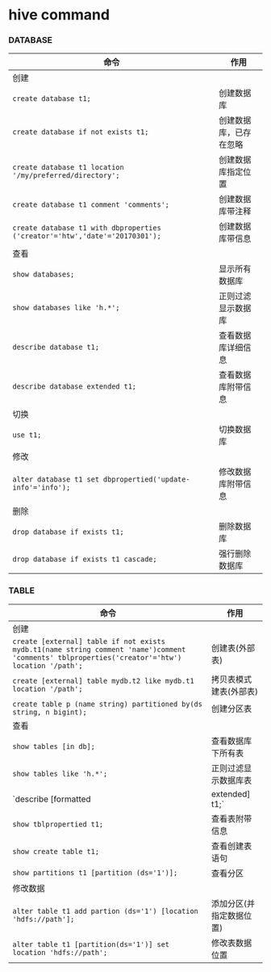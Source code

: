 # hive command


### DATABASE


命令|作用
---|---
创建|
`create database t1;`|创建数据库
`create database if not exists t1;`|创建数据库，已存在忽略
`create database t1 location '/my/preferred/directory';`|创建数据库指定位置
`create database t1 comment 'comments';`|创建数据库带注释
`create database t1 with dbproperties ('creator'='htw','date'='20170301');`|创建数据库带信息
查看|
`show databases;`|显示所有数据库
`show databases like 'h.*';`|正则过滤显示数据库
`describe database t1;`|查看数据库详细信息
`describe database extended t1;`|查看数据库附带信息
切换|
`use t1;`|切换数据库
修改|
`alter database t1 set dbpropertied('update-info'='info');`|修改数据库附带信息
删除|
`drop database if exists t1;`|删除数据库
`drop database if exists t1 cascade;`|强行删除数据库


### TABLE

命令|作用
---|---
创建|
`create [external] table if not exists mydb.t1(name string comment 'name')comment 'comments' tblproperties('creator'='htw') location '/path';`|创建表(外部表)
`create [external] table mydb.t2 like mydb.t1 location '/path';`|拷贝表模式建表(外部表)
`create table p (name string) partitioned by(ds string, n bigint);`|创建分区表
查看|
`show tables [in db];`|查看数据库下所有表
`show tables like 'h.*';`|正则过滤显示数据库表
`describe [formatted | extended] t1;`|显示表结构
`show tblpropertied t1;`|查看表附带信息
`show create table t1;`|查看创建表语句
`show partitions t1 [partition (ds='1')];`|查看分区
修改数据|
`alter table t1 add partion (ds='1') [location 'hdfs://path'];`|添加分区(并指定数据位置)
`alter table t1 [partition(ds='1')] set location 'hdfs://path';`|修改表数据位置

